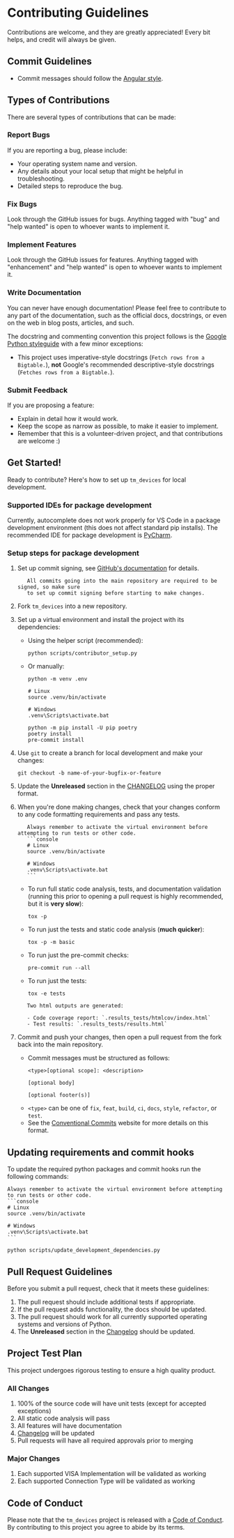 # Contributing Guidelines

Contributions are welcome, and they are greatly appreciated! Every bit helps,
and credit will always be given.

## Commit Guidelines

- Commit messages should follow the
  [Angular style](https://python-semantic-release.readthedocs.io/en/latest/commit-parsing.html#semantic-release-commit-parser-angularcommitparser).

## Types of Contributions

There are several types of contributions that can be made:

### Report Bugs

If you are reporting a bug, please include:

- Your operating system name and version.
- Any details about your local setup that might be helpful in troubleshooting.
- Detailed steps to reproduce the bug.

### Fix Bugs

Look through the GitHub issues for bugs. Anything tagged with "bug" and "help
wanted" is open to whoever wants to implement it.

### Implement Features

Look through the GitHub issues for features. Anything tagged with "enhancement"
and "help wanted" is open to whoever wants to implement it.

### Write Documentation

You can never have enough documentation! Please feel free to contribute to any
part of the documentation, such as the official docs, docstrings, or even on the
web in blog posts, articles, and such.

The docstring and commenting convention this project follows is the
[Google Python styleguide](https://google.github.io/styleguide/pyguide.html#s3.8-comments-and-docstrings)
with a few minor exceptions:

- This project uses imperative-style docstrings (`Fetch rows from a Bigtable.`),
  **not** Google's recommended descriptive-style docstrings
  (`Fetches rows from a Bigtable.`).

### Submit Feedback

If you are proposing a feature:

- Explain in detail how it would work.
- Keep the scope as narrow as possible, to make it easier to implement.
- Remember that this is a volunteer-driven project, and that contributions are
  welcome :)

## Get Started!

Ready to contribute? Here's how to set up `tm_devices` for local development.

### Supported IDEs for package development

Currently, autocomplete does not work properly for VS Code in a package
development environment (this does not affect standard pip installs). The
recommended IDE for package development is
[PyCharm](https://www.jetbrains.com/pycharm/download).

### Setup steps for package development

1. Set up commit signing, see [GitHub's documentation](https://docs.github.com/en/authentication/managing-commit-signature-verification/about-commit-signature-verification) for details.

   ```{hint}
      All commits going into the main repository are required to be signed, so make sure
      to set up commit signing before starting to make changes.
   ```

2. Fork `tm_devices` into a new repository.

3. Set up a virtual environment and install the project with its dependencies:

   - Using the helper script (recommended):
     ```console
     python scripts/contributor_setup.py
     ```
   - Or manually:
     ```console
     python -m venv .env
     ```
     ```console
     # Linux
     source .venv/bin/activate

     # Windows
     .venv\Scripts\activate.bat
     ```
     ```console
     python -m pip install -U pip poetry
     poetry install
     pre-commit install
     ```

4. Use `git` to create a branch for local development and make your changes:

   ```console
   git checkout -b name-of-your-bugfix-or-feature
   ```

5. Update the **Unreleased** section in the [CHANGELOG](./CHANGELOG.md) using the proper format.

6. When you're done making changes, check that your changes conform to any code
   formatting requirements and pass any tests.

   ````{note}
      Always remember to activate the virtual environment before attempting to run tests or other code.
      ```console
      # Linux
      source .venv/bin/activate

      # Windows
      .venv\Scripts\activate.bat
      ```
   ````

   - To run full static code analysis, tests, and documentation validation
     (running this prior to opening a pull request is highly recommended, but it is **very slow**):

     ```console
     tox -p
     ```

   - To run just the tests and static code analysis (**much quicker**):

     ```console
     tox -p -m basic
     ```

   - To run just the pre-commit checks:

     ```console
     pre-commit run --all
     ```

   - To run just the tests:

     ```console
     tox -e tests
     ```

   ```{note}
      Two html outputs are generated:

      - Code coverage report: `.results_tests/htmlcov/index.html`
      - Test results: `.results_tests/results.html`
   ```

7. Commit and push your changes, then open a pull request from
   the fork back into the main repository.

   - Commit messages must be structured as follows:
     ```
     <type>[optional scope]: <description>

     [optional body]

     [optional footer(s)]
     ```
   - `<type>` can be one of `fix`, `feat`, `build`, `ci`, `docs`, `style`,
     `refactor`, or `test`.
   - See the
     [Conventional Commits](https://www.conventionalcommits.org/en/v1.0.0/)
     website for more details on this format.

## Updating requirements and commit hooks

To update the required python packages and commit hooks run the following
commands:

````{note}
Always remember to activate the virtual environment before attempting to run tests or other code.
```console
# Linux
source .venv/bin/activate

# Windows
.venv\Scripts\activate.bat
```
````

```console
python scripts/update_development_dependencies.py
```

## Pull Request Guidelines

Before you submit a pull request, check that it meets these guidelines:

1. The pull request should include additional tests if appropriate.
2. If the pull request adds functionality, the docs should be updated.
3. The pull request should work for all currently supported operating systems
   and versions of Python.
4. The **Unreleased** section in the [Changelog](./CHANGELOG.md) should be updated.

## Project Test Plan

This project undergoes rigorous testing to ensure a high quality product.

### All Changes

1. 100% of the source code will have unit tests (except for accepted exceptions)
2. All static code analysis will pass
3. All features will have documentation
4. [Changelog](./CHANGELOG.md) will be updated
5. Pull requests will have all required approvals prior to merging

### Major Changes

1. Each supported VISA Implementation will be validated as working
2. Each supported Connection Type will be validated as working

## Code of Conduct

Please note that the `tm_devices` project is released with a
[Code of Conduct](./CODE_OF_CONDUCT.md). By contributing to this project you agree
to abide by its terms.
